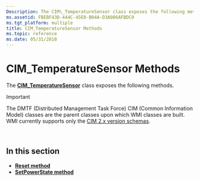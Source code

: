 ```yaml
---
Description: The CIM\_TemperatureSensor class exposes the following methods.
ms.assetid: FBEBF43D-444C-45E0-B04A-D3A086AFBDC0
ms.tgt_platform: multiple
title: CIM_TemperatureSensor Methods
ms.topic: reference
ms.date: 05/31/2018
---
```


# CIM\_TemperatureSensor Methods

The [**CIM\_TemperatureSensor**](cim-temperaturesensor.md) class exposes the following methods.

> [!IMPORTANT]
> The DMTF (Distributed Management Task Force) CIM (Common Information Model) classes are the parent classes upon which WMI classes are built. WMI currently supports only the [CIM 2.x version schemas](https://dmtf.org/standards/cim/schemas).

 

## In this section

-   [**Reset method**](reset-method-in-class-cim-temperaturesensor.md)
-   [**SetPowerState method**](setpowerstate-method-in-class-cim-temperaturesensor.md)

 

 



